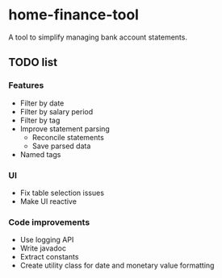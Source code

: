# home-finance-tool

A tool to simplify managing bank account statements.

## TODO list

### Features
* Filter by date
* Filter by salary period
* Filter by tag
* Improve statement parsing
  * Reconcile statements
  * Save parsed data
* Named tags

### UI
* Fix table selection issues
* Make UI reactive

### Code improvements
* Use logging API
* Write javadoc
* Extract constants
* Create utility class for date and monetary value formatting
